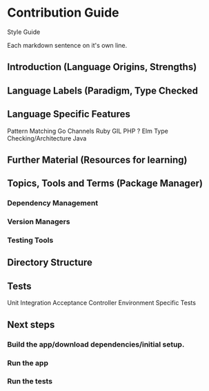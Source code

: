 # Contribution Guide

Style Guide

Each markdown sentence on it's own line.


## Introduction (Language Origins, Strengths)
## Language Labels (Paradigm, Type Checked
## Language Specific Features
Pattern Matching
Go Channels
Ruby GIL
PHP ?
Elm Type Checking/Architecture
Java
## Further Material (Resources for learning)
## Topics, Tools and Terms (Package Manager)
### Dependency Management
### Version Managers
### Testing Tools
## Directory Structure
## Tests
Unit
Integration
Acceptance
Controller
Environment Specific Tests
## Next steps
### Build the app/download dependencies/initial setup.
### Run the app
### Run the tests
